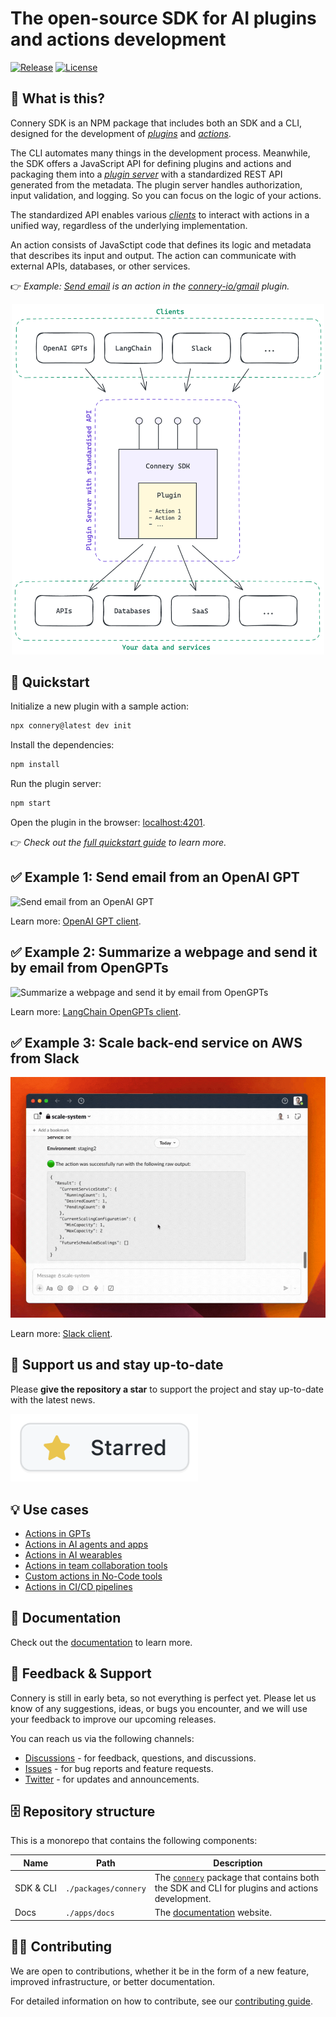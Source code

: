 # The open-source SDK for AI plugins and actions development

[![Release](https://img.shields.io/github/v/release/connery-io/connery?color=74C649&label=Release)](https://github.com/connery-io/connery/releases)
[![License](https://img.shields.io/github/license/connery-io/connery?color=74C649&label=License)](https://github.com/connery-io/connery/blob/main/LICENSE)

## 🤔 What is this?

Connery SDK is an NPM package that includes both an SDK and a CLI, designed for the development
of [_plugins_](https://sdk.connery.io/docs/introduction/core-concepts#plugin)
and [_actions_](https://sdk.connery.io/docs/introduction/core-concepts#action).

The CLI automates many things in the development process.
Meanwhile, the SDK offers a JavaScript API for defining plugins and actions and packaging them
into a [_plugin server_](https://sdk.connery.io/docs/introduction/core-concepts#plugin-server) with a standardized REST API generated from the metadata.
The plugin server handles authorization, input validation, and logging.
So you can focus on the logic of your actions.

The standardized API enables various [_clients_](https://sdk.connery.io/docs/introduction/core-concepts#client) to interact
with actions in a unified way, regardless of the underlying implementation.

An action consists of JavaSctipt code that defines its logic and metadata that describes its input and output.
The action can communicate with external APIs, databases, or other services.

👉 _Example: [Send email](https://github.com/connery-io/gmail/blob/main/src/actions/sendEmail.ts)
is an action in the [connery-io/gmail](https://github.com/connery-io/gmail) plugin._

<div align="center">
<img width="500px" alt="Connery diagram" src="./apps/docs/static/img/repo/connery-sdk2.png">
</div>

## 🚀 Quickstart

Initialize a new plugin with a sample action:

```bash
npx connery@latest dev init
```

Install the dependencies:

```bash
npm install
```

Run the plugin server:

```bash
npm start
```

Open the plugin in the browser: [localhost:4201](http://localhost:4201).

👉 _Check out the [full quickstart guide](https://sdk.connery.io/docs/quickstart/) to learn more._

## ✅ Example 1: Send email from an OpenAI GPT

<img alt="Send email from an OpenAI GPT" src="./apps/docs/static/img/repo/send-email-from-a-custom-gpt-using-connery-actions.gif">

Learn more: [OpenAI GPT client](https://sdk.connery.io/docs/clients/openai/gpt).

## ✅ Example 2: Summarize a webpage and send it by email from OpenGPTs

<img alt="Summarize a webpage and send it by email from OpenGPTs" src="./apps/docs/static/img/repo/summarize-a-webpage-and-send-it-by-email-from-opengpts.gif">

Learn more: [LangChain OpenGPTs client](https://sdk.connery.io/docs/clients/langchain/opengpts).

## ✅ Example 3: Scale back-end service on AWS from Slack

<img alt="Scheduled scaling of Back End service on AWS Fargate from Slack using Connery" src="./apps/docs/static/img/repo/scheduled-scaling-of-back-end-service-on-aws-fargate-from-slack-using-connery.gif">

Learn more: [Slack client](https://sdk.connery.io/docs/clients/slack).

## 🌟 Support us and stay up-to-date

Please **give the repository a star** to support the project and stay up-to-date with the latest news.

<img src="./apps/docs/static/img/repo/give-us-a-star.png" alt="Give the repository a star" width="300">

## 💡 Use cases

- [Actions in GPTs](https://sdk.connery.io/docs/use-cases/actions-in-gpts/)
- [Actions in AI agents and apps](https://sdk.connery.io/docs/use-cases/actions-in-ai-agents-and-apps/)
- [Actions in AI wearables](https://sdk.connery.io/docs/use-cases/actions-in-ai-wearables/)
- [Actions in team collaboration tools](https://sdk.connery.io/docs/use-cases/actions-in-team-collaboration-tools/)
- [Custom actions in No-Code tools](https://sdk.connery.io/docs/use-cases/custom-actions-in-no-code-tools/)
- [Actions in CI/CD pipelines](https://sdk.connery.io/docs/use-cases/actions-in-ci-cd-pipelines)

## 📖 Documentation

Check out the [documentation](https://sdk.connery.io) to learn more.

## 💬 Feedback & Support

Connery is still in early beta, so not everything is perfect yet. Please let us know of any suggestions, ideas, or bugs you encounter, and we will use your feedback to improve our upcoming releases.

You can reach us via the following channels:

- [Discussions](https://github.com/connery-io/connery/discussions) - for feedback, questions, and discussions.
- [Issues](https://github.com/connery-io/connery/issues) - for bug reports and feature requests.
- [Twitter](https://twitter.com/connery_io) - for updates and announcements.

## 🗄️ Repository structure

This is a monorepo that contains the following components:

| Name                | Path                 | Description                                                                                                                            |
| ------------------- | -------------------- | -------------------------------------------------------------------------------------------------------------------------------------- |
| SDK&nbsp;&&nbsp;CLI | `./packages/connery` | The [`connery`](https://www.npmjs.com/package/connery) package that contains both the SDK and CLI for plugins and actions development. |
| Docs                | `./apps/docs`        | The [documentation](https://sdk.connery.io/) website.                                                                                  |

## 👨‍💻 Contributing

We are open to contributions, whether it be in the form of a new feature, improved infrastructure, or better documentation.

For detailed information on how to contribute, see our [contributing guide](/CONTRIBUTING.md).

